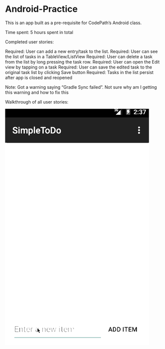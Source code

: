 Android-Practice
================

This is an app built as a pre-requisite for CodePath’s Android class.

Time spent: 5 hours spent in total

Completed user stories:

Required: User can add a new entry/task to the list.
Required: User can see the list of tasks in a TableView/ListView
Required: User can delete a task from the list by long pressing the task row.
Required: User can open the Edit view by tapping on a task
Required: User can save the edited task to the original task list by clicking Save button
Required: Tasks in the list persist after app is closed and reopened

Note: Got a warning saying “Gradle Sync failed”. Not sure why am I getting this warning and how to fix this

Walkthrough of all user stories:

![](https://github.com/Vikramjeet-Singh/Android-Practice/blob/master/ToDoList_Walkthrough.gif)